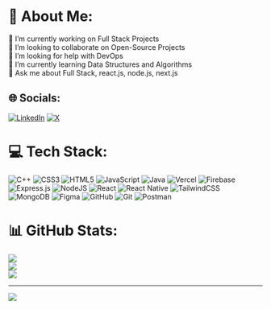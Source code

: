 # 💫 About Me:
🔭 I’m currently working on Full Stack Projects<br>👯 I’m looking to collaborate on Open-Source Projects<br>🤝 I’m looking for help with DevOps<br>🌱 I’m currently learning Data Structures and Algorithms<br>💬 Ask me about Full Stack, react.js, node.js, next.js<br>


## 🌐 Socials:
[![LinkedIn](https://img.shields.io/badge/LinkedIn-%230077B5.svg?logo=linkedin&logoColor=white)](https://linkedin.com/in/anil-panth-b060a2256) [![X](https://img.shields.io/badge/X-black.svg?logo=X&logoColor=white)](https://x.com/@AnilPanth6) 

# 💻 Tech Stack:
![C++](https://img.shields.io/badge/c++-%2300599C.svg?style=for-the-badge&logo=c%2B%2B&logoColor=white) ![CSS3](https://img.shields.io/badge/css3-%231572B6.svg?style=for-the-badge&logo=css3&logoColor=white) ![HTML5](https://img.shields.io/badge/html5-%23E34F26.svg?style=for-the-badge&logo=html5&logoColor=white) ![JavaScript](https://img.shields.io/badge/javascript-%23323330.svg?style=for-the-badge&logo=javascript&logoColor=%23F7DF1E) ![Java](https://img.shields.io/badge/java-%23ED8B00.svg?style=for-the-badge&logo=openjdk&logoColor=white) ![Vercel](https://img.shields.io/badge/vercel-%23000000.svg?style=for-the-badge&logo=vercel&logoColor=white) ![Firebase](https://img.shields.io/badge/firebase-%23039BE5.svg?style=for-the-badge&logo=firebase) ![Express.js](https://img.shields.io/badge/express.js-%23404d59.svg?style=for-the-badge&logo=express&logoColor=%2361DAFB) ![NodeJS](https://img.shields.io/badge/node.js-6DA55F?style=for-the-badge&logo=node.js&logoColor=white) ![React](https://img.shields.io/badge/react-%2320232a.svg?style=for-the-badge&logo=react&logoColor=%2361DAFB) ![React Native](https://img.shields.io/badge/react_native-%2320232a.svg?style=for-the-badge&logo=react&logoColor=%2361DAFB) ![TailwindCSS](https://img.shields.io/badge/tailwindcss-%2338B2AC.svg?style=for-the-badge&logo=tailwind-css&logoColor=white) ![MongoDB](https://img.shields.io/badge/MongoDB-%234ea94b.svg?style=for-the-badge&logo=mongodb&logoColor=white) ![Figma](https://img.shields.io/badge/figma-%23F24E1E.svg?style=for-the-badge&logo=figma&logoColor=white) ![GitHub](https://img.shields.io/badge/github-%23121011.svg?style=for-the-badge&logo=github&logoColor=white) ![Git](https://img.shields.io/badge/git-%23F05033.svg?style=for-the-badge&logo=git&logoColor=white) ![Postman](https://img.shields.io/badge/Postman-FF6C37?style=for-the-badge&logo=postman&logoColor=white)
# 📊 GitHub Stats:
![](https://github-readme-stats.vercel.app/api?username=Anilpanth-hue&theme=gruvbox_light&hide_border=false&include_all_commits=true&count_private=false)<br/>
![](https://github-readme-streak-stats.herokuapp.com/?user=Anilpanth-hue&theme=gruvbox_light&hide_border=false)<br/>
![](https://github-readme-stats.vercel.app/api/top-langs/?username=Anilpanth-hue&theme=gruvbox_light&hide_border=false&include_all_commits=true&count_private=false&layout=compact)

---
[![](https://visitcount.itsvg.in/api?id=Anilpanth-hue&icon=0&color=0)](https://visitcount.itsvg.in)

<!-- Proudly created with GPRM ( https://gprm.itsvg.in ) -->
